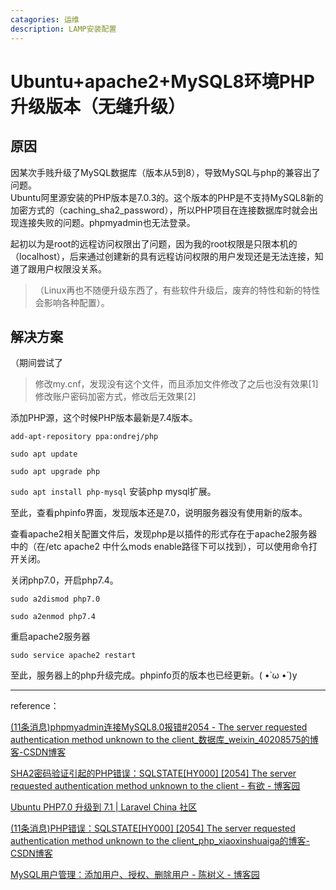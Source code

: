 ```yaml
---
catagories: 运维
description: LAMP安装配置
---
```


# Ubuntu+apache2+MySQL8环境PHP升级版本（无缝升级）

## 原因

因某次手贱升级了MySQL数据库（版本从5到8），导致MySQL与php的兼容出了问题。  
Ubuntu阿里源安装的PHP版本是7.0.3的。这个版本的PHP是不支持MySQL8新的加密方式的（caching_sha2_password），所以PHP项目在连接数据库时就会出现连接失败的问题。phpmyadmin也无法登录。

起初以为是root的远程访问权限出了问题，因为我的root权限是只限本机的（localhost），后来通过创建新的具有远程访问权限的用户发现还是无法连接，知道了跟用户权限没关系。  

> （Linux再也不随便升级东西了，有些软件升级后，废弃的特性和新的特性会影响各种配置）。

## 解决方案

（期间尝试了
> 修改my.cnf，发现没有这个文件，而且添加文件修改了之后也没有效果[1]
> 修改账户密码加密方式，修改后无效果[2]




添加PHP源，这个时候PHP版本最新是7.4版本。

`add-apt-repository ppa:ondrej/php`

`sudo apt update`

`sudo apt upgrade php`

`sudo apt install php-mysql` 安装php mysql扩展。

至此，查看phpinfo界面，发现版本还是7.0，说明服务器没有使用新的版本。

查看apache2相关配置文件后，发现php是以插件的形式存在于apache2服务器中的（在/etc apache2 中什么mods enable路径下可以找到），可以使用命令打开关闭。

关闭php7.0，开启php7.4。

`sudo a2dismod php7.0`

`sudo a2enmod php7.4`

重启apache2服务器

`sudo service apache2 restart`

至此，服务器上的php升级完成。phpinfo页的版本也已经更新。( •̀ ω •́ )y

---

reference：

[(11条消息)phpmyadmin连接MySQL8.0报错#2054 - The server requested authentication method unknown to the client_数据库_weixin_40208575的博客-CSDN博客](https://blog.csdn.net/weixin_40208575/article/details/84961976)

[SHA2密码验证引起的PHP错误：SQLSTATE[HY000] [2054] The server requested authentication method unknown to the client - 有欲 - 博客园](https://www.cnblogs.com/cndavidwang/p/9357684.html)

[Ubuntu PHP7.0 升级到 7.1 | Laravel China 社区](https://learnku.com/articles/6845/ubuntu-php70-upgrade-to-71)

[(11条消息)PHP错误：SQLSTATE[HY000] [2054] The server requested authentication method unknown to the client_php_xiaoxinshuaiga的博客-CSDN博客](https://blog.csdn.net/xiaoxinshuaiga/article/details/82798919)

[MySQL用户管理：添加用户、授权、删除用户 - 陈树义 - 博客园](https://www.cnblogs.com/chanshuyi/p/mysql_user_mng.html)